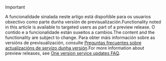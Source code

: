 > [!IMPORTANT]
> <span data-ttu-id="d66fc-101">A funcionalidade sinalada neste artigo está dispoñible para os usuarios obxectivo como parte dunha versión de previsualización.</span><span class="sxs-lookup"><span data-stu-id="d66fc-101">Functionality noted in this article is available to targeted users as part of a preview release.</span></span> <span data-ttu-id="d66fc-102">O contido e a funcionalidade están suxeitos a cambios.</span><span class="sxs-lookup"><span data-stu-id="d66fc-102">The content and the functionality are subject to change.</span></span> <span data-ttu-id="d66fc-103">Para obter máis información sobre as versións de previsualización, consulte [Preguntas frecuentes sobre actualizacións de servizo dunha versión](https://docs.microsoft.com/dynamics365/unified-operations/fin-and-ops/get-started/one-version).</span><span class="sxs-lookup"><span data-stu-id="d66fc-103">For more information about preview releases, see [One version service updates FAQ](https://docs.microsoft.com/dynamics365/unified-operations/fin-and-ops/get-started/one-version).</span></span>
